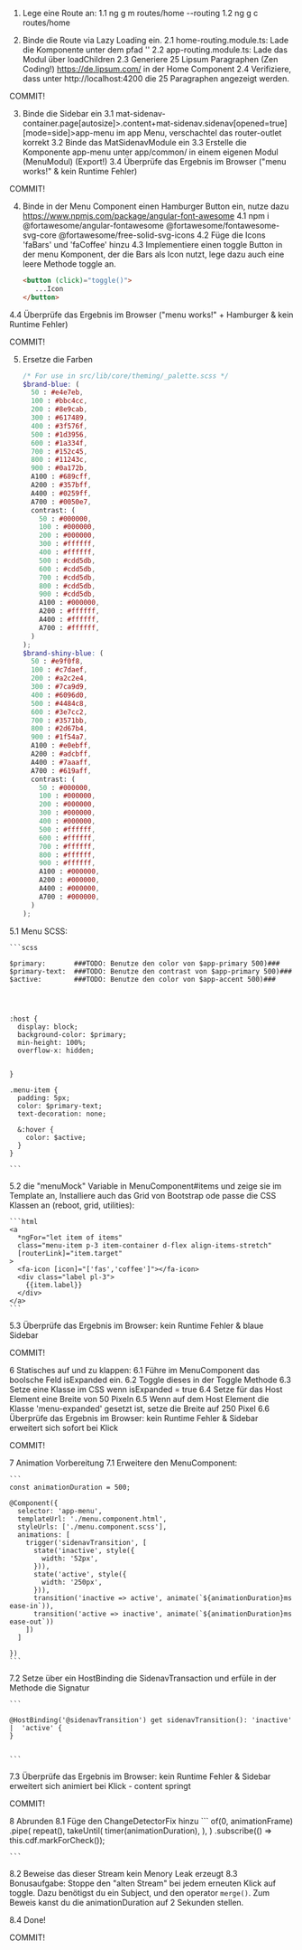 1. Lege eine Route an:
1.1 ng g m routes/home --routing
1.2 ng g c routes/home

2. Binde die Route via Lazy Loading ein.
2.1 home-routing.module.ts: Lade die Komponente unter dem pfad '' 
2.2 app-routing.module.ts: Lade das Modul über loadChildren
2.3 Generiere 25 Lipsum Paragraphen (Zen Coding!) https://de.lipsum.com/ in der Home Component 
2.4 Verifiziere, dass unter http://localhost:4200 die 25 Paragraphen angezeigt werden.

COMMIT! 


3. Binde die Sidebar ein
3.1 mat-sidenav-container.page[autosize]>.content+mat-sidenav.sidenav[opened=true][mode=side]>app-menu im app Menu, verschachtel das router-outlet korrekt
3.2 Binde das MatSidenavModule ein
3.3 Erstelle die Komponente app-menu unter app/common/ in einem eigenen Modul (MenuModul) (Export!)
3.4 Überprüfe das Ergebnis im Browser ("menu works!" & kein Runtime Fehler)

COMMIT! 

4. Binde in der Menu Component einen Hamburger Button ein, nutze dazu https://www.npmjs.com/package/angular-font-awesome
4.1 npm i @fortawesome/angular-fontawesome @fortawesome/fontawesome-svg-core @fortawesome/free-solid-svg-icons
4.2 Füge die Icons 'faBars' und 'faCoffee' hinzu
4.3 Implementiere einen toggle Button in der menu Komponent, der die Bars als Icon nutzt, lege dazu auch eine leere Methode toggle an.
    ```html
    <button (click)="toggle()">
       ...Icon
    </button>
    ```
4.4 Überprüfe das Ergebnis im Browser ("menu works!" + Hamburger & kein Runtime Fehler)


COMMIT! 


5. Ersetze die Farben  
    ```scss
    /* For use in src/lib/core/theming/_palette.scss */
    $brand-blue: (
      50 : #e4e7eb,
      100 : #bbc4cc,
      200 : #8e9cab,
      300 : #617489,
      400 : #3f576f,
      500 : #1d3956,
      600 : #1a334f,
      700 : #152c45,
      800 : #11243c,
      900 : #0a172b,
      A100 : #689cff,
      A200 : #357bff,
      A400 : #0259ff,
      A700 : #0050e7,
      contrast: (
        50 : #000000,
        100 : #000000,
        200 : #000000,
        300 : #ffffff,
        400 : #ffffff,
        500 : #cdd5db,
        600 : #cdd5db,
        700 : #cdd5db,
        800 : #cdd5db,
        900 : #cdd5db,
        A100 : #000000,
        A200 : #ffffff,
        A400 : #ffffff,
        A700 : #ffffff,
      )
    );
    $brand-shiny-blue: (
      50 : #e9f0f8,
      100 : #c7daef,
      200 : #a2c2e4,
      300 : #7ca9d9,
      400 : #6096d0,
      500 : #4484c8,
      600 : #3e7cc2,
      700 : #3571bb,
      800 : #2d67b4,
      900 : #1f54a7,
      A100 : #e0ebff,
      A200 : #adcbff,
      A400 : #7aaaff,
      A700 : #619aff,
      contrast: (
        50 : #000000,
        100 : #000000,
        200 : #000000,
        300 : #000000,
        400 : #000000,
        500 : #ffffff,
        600 : #ffffff,
        700 : #ffffff,
        800 : #ffffff,
        900 : #ffffff,
        A100 : #000000,
        A200 : #000000,
        A400 : #000000,
        A700 : #000000,
      )
    );
    ```
    
5.1 Menu SCSS: 

    ```scss
    
    $primary:       ###TODO: Benutze den color von $app-primary 500)###
    $primary-text:  ###TODO: Benutze den contrast von $app-primary 500)### 
    $active:        ###TODO: Benutze den color von $app-accent 500)### 
    
    
    
    
    :host {
      display: block;
      background-color: $primary;
      min-height: 100%;
      overflow-x: hidden;
    
    
    }
    
    .menu-item {
      padding: 5px;
      color: $primary-text;
      text-decoration: none;
    
      &:hover {
        color: $active;
      }
    }
    
    ```
5.2 die "menuMock" Variable in MenuComponent#items und zeige sie im Template an, Installiere auch das Grid von Bootstrap ode passe die CSS Klassen an (reboot, grid, utilities):

    ```html
    <a
      *ngFor="let item of items"
      class="menu-item p-3 item-container d-flex align-items-stretch"
      [routerLink]="item.target"
    >
      <fa-icon [icon]="['fas','coffee']"></fa-icon>
      <div class="label pl-3">
        {{item.label}}
      </div>
    </a>
    ```
5.3 Überprüfe das Ergebnis im Browser: kein Runtime Fehler  & blaue Sidebar


COMMIT! 




6 Statisches auf und zu klappen:
6.1 Führe im MenuComponent das boolsche Feld isExpanded ein.
6.2 Toggle dieses in der Toggle Methode
6.3 Setze eine Klasse im CSS wenn isExpanded = true
6.4 Setze für das Host Element eine Breite von 50 Pixeln
6.5 Wenn auf dem Host Element die Klasse 'menu-expanded' gesetzt ist, setze die Breite auf 250 Pixel
6.6 Überprüfe das Ergebnis im Browser: kein Runtime Fehler  & Sidebar erweitert sich sofort bei Klick

COMMIT! 





7 Animation Vorbereitung
7.1 Erweitere den MenuComponent:

    ```
    const animationDuration = 500;
    
    @Component({
      selector: 'app-menu',
      templateUrl: './menu.component.html',
      styleUrls: ['./menu.component.scss'],
      animations: [
        trigger('sidenavTransition', [
          state('inactive', style({
            width: '52px',
          })),
          state('active', style({
            width: '250px',
          })),
          transition('inactive => active', animate(`${animationDuration}ms ease-in`)),
          transition('active => inactive', animate(`${animationDuration}ms ease-out`))
        ])
      ]
    
    })
    ```
7.2 Setze über ein HostBinding die SidenavTransaction und erfüle in der Methode die Signatur

    ```
 
    @HostBinding('@sidenavTransition') get sidenavTransition(): 'inactive'  |  'active' {
    }
    
      
    ```
7.3 Überprüfe das Ergebnis im Browser: kein Runtime Fehler  & Sidebar erweitert sich animiert bei Klick - content springt

COMMIT! 


8 Abrunden
8.1 Füge den ChangeDetectorFix hinzu
    ```
     of(0, animationFrame)
          .pipe(
            repeat(),
            takeUntil(
              timer(animationDuration),
            ),
          )
          .subscribe(() => this.cdf.markForCheck());
          
    
    ```
8.2 Beweise das dieser Stream kein Menory Leak erzeugt
8.3 Bonusaufgabe: Stoppe den "alten Stream" bei jedem erneuten Klick auf toggle. Dazu benötigst du ein Subject, und den operator `merge()`.
    Zum Beweis kanst du die animationDuration auf 2 Sekunden stellen.

8.4 Done!

COMMIT! 
